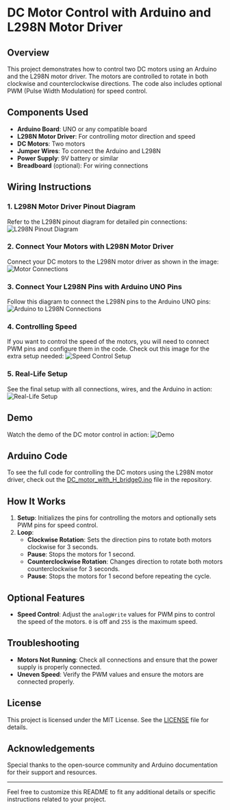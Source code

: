 # DC Motor Control with Arduino and L298N Motor Driver

## Overview

This project demonstrates how to control two DC motors using an Arduino and the L298N motor driver. The motors are controlled to rotate in both clockwise and counterclockwise directions. The code also includes optional PWM (Pulse Width Modulation) for speed control.

## Components Used

- **Arduino Board**: UNO or any compatible board
- **L298N Motor Driver**: For controlling motor direction and speed
- **DC Motors**: Two motors
- **Jumper Wires**: To connect the Arduino and L298N
- **Power Supply**: 9V battery or similar
- **Breadboard** (optional): For wiring connections

## Wiring Instructions

### 1. L298N Motor Driver Pinout Diagram
Refer to the L298N pinout diagram for detailed pin connections: 
![L298N Pinout Diagram](https://github.com/shathalshehri/DCMotorControl/blob/main/Image%201.jpg)

### 2. Connect Your Motors with L298N Motor Driver
Connect your DC motors to the L298N motor driver as shown in the image: 
![Motor Connections](https://github.com/shathalshehri/DCMotorControl/blob/main/Image%203.jpg)

### 3. Connect Your L298N Pins with Arduino UNO Pins
Follow this diagram to connect the L298N pins to the Arduino UNO pins: 
![Arduino to L298N Connections](https://github.com/shathalshehri/DCMotorControl/blob/main/Image%202.jpg)

### 4. Controlling Speed
If you want to control the speed of the motors, you will need to connect PWM pins and configure them in the code. Check out this image for the extra setup needed: 
![Speed Control Setup](https://github.com/shathalshehri/DCMotorControl/blob/main/Image.jpg)

### 5. Real-Life Setup
See the final setup with all connections, wires, and the Arduino in action: 
![Real-Life Setup](https://github.com/shathalshehri/DCMotorControl/blob/main/4.jpg)

## Demo

Watch the demo of the DC motor control in action: 
![Demo](https://github.com/shathalshehri/DCMotorControl/blob/main/demo.gif)

## Arduino Code

To see the full code for controlling the DC motors using the L298N motor driver, check out the [DC_motor_with_H_bridge0.ino](https://github.com/shathalshehri/DCMotorControl/blob/main/DC_motor_with_H_bridge0.ino) file in the repository.

## How It Works

1. **Setup**: Initializes the pins for controlling the motors and optionally sets PWM pins for speed control.
2. **Loop**:
   - **Clockwise Rotation**: Sets the direction pins to rotate both motors clockwise for 3 seconds.
   - **Pause**: Stops the motors for 1 second.
   - **Counterclockwise Rotation**: Changes direction to rotate both motors counterclockwise for 3 seconds.
   - **Pause**: Stops the motors for 1 second before repeating the cycle.

## Optional Features

- **Speed Control**: Adjust the `analogWrite` values for PWM pins to control the speed of the motors. `0` is off and `255` is the maximum speed.

## Troubleshooting

- **Motors Not Running**: Check all connections and ensure that the power supply is properly connected.
- **Uneven Speed**: Verify the PWM values and ensure the motors are connected properly.

## License

This project is licensed under the MIT License. See the [LICENSE](LICENSE) file for details.

## Acknowledgements

Special thanks to the open-source community and Arduino documentation for their support and resources.

---

Feel free to customize this README to fit any additional details or specific instructions related to your project.

